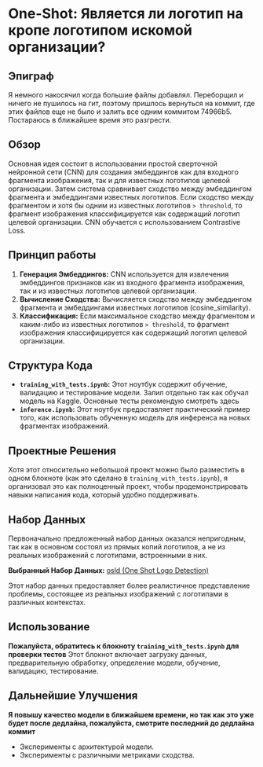 # One-Shot: Является ли логотип на кропе логотипом искомой организации?

## Эпиграф
Я немного накосячил когда большие файлы добавлял. Переборщил и ничего не пушилось на гит, поэтому пришлось вернуться на коммит, где этих файлов еще не было и залить все одним коммитом 74966b5. Постараюсь в ближайшее время это разгрести.

## Обзор

Основная идея состоит в использовании простой сверточной нейронной сети (CNN) для создания эмбеддингов как для входного фрагмента изображения, так и для известных логотипов целевой организации. Затем система сравнивает сходство между эмбеддингом фрагмента и эмбеддингами известных логотипов. Если сходство между фрагментом и хотя бы одним из известных логотипов `> threshold`, то фрагмент изображения классифицируется как содержащий логотип целевой организации. CNN обучается с использованием Contrastive Loss.

## Принцип работы

1.  **Генерация Эмбеддингов:** CNN используется для извлечения эмбеддингов признаков как из входного фрагмента изображения, так и из известных логотипов целевой организации.
2.  **Вычисление Сходства:** Вычисляется сходство между эмбеддингом фрагмента и эмбеддингами известных логотипов (cosine_similarity).
3.  **Классификация:** Если максимальное сходство между фрагментом и каким-либо из известных логотипов `> threshold`, то фрагмент изображения классифицируется как содержащий логотип целевой организации.

## Структура Кода

*   **`training_with_tests.ipynb`:** Этот ноутбук содержит обучение, валидацию и тестирование модели. Залил отдельно так как обучал модель на Kaggle. Основные тесты рекомендую смотреть здесь
*   **`inference.ipynb`:** Этот ноутбук предоставляет практический пример того, как использовать обученную модель для инференса на новых фрагментах изображений.

## Проектные Решения

Хотя этот относительно небольшой проект можно было разместить в одном блокноте (как это сделано в `training_with_tests.ipynb`), я организовал это как полноценный проект, чтобы продемонстрировать навыки написания кода, который удобно поддерживать.

## Набор Данных

Первоначально предложенный набор данных оказался непригодным, так как в основном состоял из прямых копий логотипов, а не из реальных изображений с логотипами, встроенными в них.

**Выбранный Набор Данных:** [osld (One Shot Logo Detection)](https://github.com/mubastan/osld)

Этот набор данных предоставляет более реалистичное представление проблемы, состоящее из реальных изображений с логотипами в различных контекстах.

## Использование

**Пожалуйста, обратитесь к блокноту `training_with_tests.ipynb` для проверки тестов** Этот блокнот включает загрузку данных, предварительную обработку, определение модели, обучение, валидацию, тестирование.

## Дальнейшие Улучшения

**Я повышу качество модели в ближайшем времени, но так как это уже будет после дедлайна, пожалуйста, смотрите последний до дедлайна коммит**

*   Эксперименты с архитектурой модели.
*   Эксперименты с различными метриками сходства.
